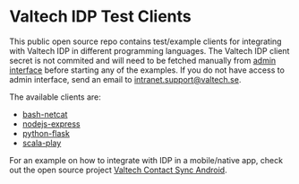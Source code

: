 # Valtech IDP Test Clients

This public open source repo contains test/example clients for integrating with Valtech IDP in different programming languages.
The Valtech IDP client secret is not commited and will need to be fetched manually from [admin interface](https://stage-id-admin.valtech.com/#/clients/valtech.idp.testclient.local/edit) before starting any of
the examples. If you do not have access to admin interface, send an email to intranet.support@valtech.se.

The available clients are:

 * [bash-netcat](bash-netcat)
 * [nodejs-express](nodejs-express)
 * [python-flask](python-flask)
 * [scala-play](scala-play)

For an example on how to integrate with IDP in a mobile/native app, check out the open source project [Valtech Contact Sync Android](https://github.com/valtech/valtech-contactsync-android).
